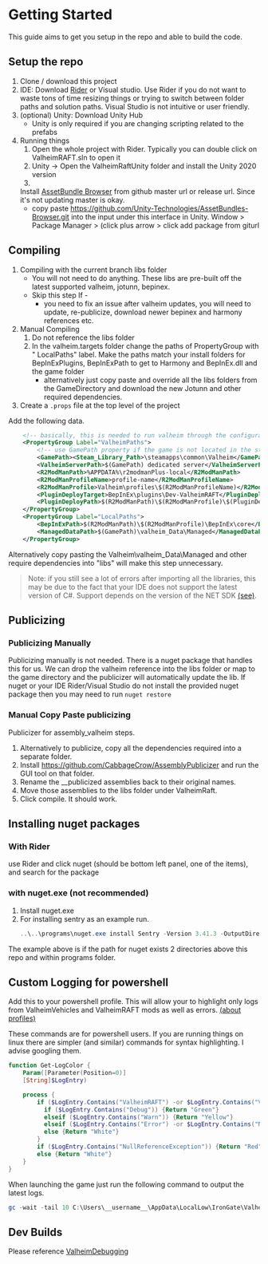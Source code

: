 # Getting Started

This guide aims to get you setup in the repo and able to build the code.

## Setup the repo

1. Clone / download this project
2. IDE: Download [Rider](https://www.jetbrains.com/rider/) or Visual studio. Use
   Rider if you do not want to waste tons of time resizing things or trying to
   switch between folder paths and solution paths. Visual
   Studio is not intuitive or user friendly.
3. (optional) Unity: Download Unity Hub
    - Unity is only required if you are changing scripting related to the
      prefabs
4. Running things
    1. Open the whole project with Rider. Typically you can double click on
       ValheimRAFT.sln to open it
    2. Unity -> Open the ValheimRaftUnity folder and install the Unity 2020
       version
    3.
   Install [AssetBundle Browser](https://github.com/Unity-Technologies/AssetBundles-Browser)
   from github master url
   or release url. Since it's not updating master is okay.
    - copy
      paste https://github.com/Unity-Technologies/AssetBundles-Browser.git
      into the input under this interface
      in Unity. Window > Package Manager > (click plus arrow > click add
      package from giturl

## Compiling

1. Compiling with the current branch libs folder
    - You will not need to do anything. These libs are pre-built off the latest
      supported valheim, jotunn, bepinex.
    - Skip this step If -
        - you need to fix an issue after valheim updates, you will need to
          update, re-publicize, download newer bepinex
          and harmony references etc.
2. Manual Compiling
    1. Do not reference the libs folder
    2. In the valheim.targets folder change the paths of PropertyGroup with "
       LocalPaths" label. Make the paths match your install folders for
       BepInExPlugins, BepInExPath to get to Harmony and BepInEx.dll and the
       game folder
        - alternatively just copy paste and override all the libs folders from
          the GameDirectory and download the new Jotunn and other required
          dependencies.
3. Create a `.props` file at the top level of the project

Add the following data.

```xml
    <!-- basically, this is needed to run valheim through the configuration -->
    <PropertyGroup Label="ValheimPaths">
        <!-- use GamePath property if the game is not located in the steam root folder -->
        <GamePath><Steam_Library_Path>\steamapps\common\Valheim</GamePath>
        <ValheimServerPath>$(GamePath) dedicated server</ValheimServerPath>
        <R2ModManPath>%APPDATA%\r2modmanPlus-local</R2ModManPath>
        <R2ModManProfileName>profile-name</R2ModManProfileName>
        <R2ModManProfile>Valheim\profiles\$(R2ModManProfileName)</R2ModManProfile>
        <PluginDeployTarget>BepInEx\plugins\Dev-ValheimRAFT</PluginDeployTarget>
        <PluginDeployPath>$(R2ModManPath)\$(R2ModManProfile)\$(PluginDeployTarget)</PluginDeployPath>
    </PropertyGroup>
    <PropertyGroup Label="LocalPaths">
        <BepInExPath>$(R2ModManPath)\$(R2ModManProfile)\BepInEx\core</BepInExPath>
        <ManagedDataPath>$(GamePath)\valheim_Data\Managed</ManagedDataPath>
    </PropertyGroup>
```

Alternatively copy pasting the Valheim\valheim_Data\Managed and other require
dependencies into "libs" will make this step unnecessary.

> Note: if you still see a lot of errors after importing all the libraries, this may be due to the fact that your IDE does not support the latest version of C#. Support depends on the version of the NET SDK [(see)](https://dotnet.microsoft.com/en-us/download).

## Publicizing

### Publicizing Manually

Publicizing manually is not needed. There is a nuget package that handles this
for us. We can drop the valheim reference into the libs folder or map to the
game directory and the publicizer will automatically update the lib.
If nuget or your IDE Rider/Visual Studio do not install the provided nuget
package then you may need to run `nuget restore`

### Manual Copy Paste publicizing

Publicizer for assembly_valheim steps.

1. Alternatively to publicize, copy all the dependencies required into a
   separate folder.
2. Install https://github.com/CabbageCrow/AssemblyPublicizer and run the GUI
   tool on that folder.
3. Rename the __publicized assemblies back to their original names.
4. Move those assemblies to the libs folder under ValheimRaft.
5. Click compile. It should work.

## Installing nuget packages

### With Rider

use Rider and click nuget (should be bottom left panel, one of the items), and
search for the package

### with nuget.exe (not recommended)

1. Install nuget.exe
2. For installing sentry as an example run.
    ```powershell
    ..\..\programs\nuget.exe install Sentry -Version 3.41.3 -OutputDirectory Packages`
    ```

The example above is if the path for nuget exists 2 directories above this repo
and within programs folder.

## Custom Logging for powershell

Add this to your powershell profile. This will allow your to highlight only logs
from ValheimVehicles and ValheimRAFT mods as well as errors. [(about profiles)](https://learn.microsoft.com/en-us/powershell/module/microsoft.powershell.core/about/about_profiles)

These commands are for powershell users. If you are running things on linux
there are simpler (and similar) commands for syntax highlighting. I advise
googling them.

```powershell
function Get-LogColor {
    Param([Parameter(Position=0)]
    [String]$LogEntry)

    process {
        if ($LogEntry.Contains("ValheimRAFT") -or $LogEntry.Contains("ValheimVehicles")){
          if ($LogEntry.Contains("Debug")) {Return "Green"}
          elseif ($LogEntry.Contains("Warn")) {Return "Yellow"}
          elseif ($LogEntry.Contains("Error") -or $LogEntry.Contains("NullReferenceException")) {Return "Red"}
          else {Return "White"}
        }
        if ($LogEntry.Contains("NullReferenceException")) {Return "Red"}
        else {Return "White"}
    }
}
```

When launching the game just run the following command to output the latest
logs.

```powershell
gc -wait -tail 10 C:\Users\__username__\AppData\LocalLow\IronGate\Valheim\Player.log | ForEach {Write-Host -ForegroundColor (Get-LogColor $_) $_}
```

## Dev Builds

Please reference [ValheimDebugging](./ValheimDebugging.md)